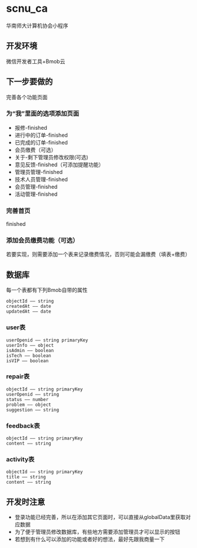# scnu_ca
华南师大计算机协会小程序

## 开发环境
微信开发者工具+Bmob云

## 下一步要做的
完善各个功能页面

### 为“我”里面的选项添加页面
* 报修-finished
* 进行中的订单-finished
* 已完成的订单-finished
* 会员缴费（可选）
* 关于-剩下管理员修改权限(可选)
* 意见反馈-finished（可添加提醒功能）
* 管理员管理-finished
* 技术人员管理-finished
* 会员管理-finished
* 活动管理-finished

### 完善首页
finished

### 添加会员缴费功能（可选）
若要实现，则需要添加一个表来记录缴费情况，否则可能会漏缴费（填表+缴费）

## 数据库
每一个表都有下列Bmob自带的属性
```
objectId —— string
createdAt —— date
updatedAt —— date
```

### user表
```
userOpenid —— string primaryKey
userInfo —— object
isAdmin —— boolean
isTech —— boolean
isVIP —— boolean
```

### repair表
```
objectId —— string primaryKey
userOpenid —— string
status —— number
problem —— object
suggestion —— string
```

### feedback表
```
objectId —— string primaryKey
content —— string
```

### activity表
```
objectId —— string primaryKey
title —— string
content —— string
```

## 开发时注意
* 登录功能已经完善，所以在添加其它页面时，可以直接从globalData里获取对应数据
* 为了便于管理员修改数据库，有些地方需要添加管理员才可以显示的按钮
* 若想到有什么可以添加的功能或者好的想法，最好先跟我商量一下